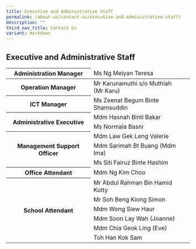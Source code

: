 ```yaml
---
title: Executive and Administrative Staff
permalink: /about-us/contact-us/executive-and-administrative-staff/
description: ""
third_nav_title: Contact Us
variant: markdown
---
```

## **Executive and Administrative Staff**


<table>
<thead>
  <tr>
    <th>Administration Manager</th>
    <td>Ms Ng Meiyan Teresa</td>
  </tr>
</thead>
<tbody>
  <tr>
    <th>Operation Manager</th>
    <td>Mr Karunamuthi s/o Muthiah <br>(Mr Karu)</td>
  </tr>
  <tr>
    <th>ICT Manager</th>
    <td>Ms Zeenat Begum Binte Shamsuddin </td>
  </tr>
  <tr>
    <th rowspan="2">Administrative Executive</th>
		<td>Mdm Hasnah Binti Bakar</td>
		</tr><tr>
		<td>Ms Normala Basni</td>
	</tr>
		
  <tr>
  </tr>
  <tr>
    <th rowspan="3">Management Support Officer</th>
    <td>Mdm Law Gek Leng Valerie</td>
  </tr>
  <tr>
    <td>Mdm Sarimah Bt Buang (Mdm Ima)</td>
  </tr>
  <tr>
    <td>Ms Siti Fairuz Binte Hashim</td>
  </tr>
	
  <tr>
    <th>Office Attendant</th>
    <td>Mdm Ng Kim Choo</td>
  </tr>
  <tr>
    <th rowspan="6">School Attendant</th>
    <td>Mr Abdul Rahman Bin Hamid Kutty</td>
  </tr>
  <tr>
    <td>Mr Soh Beng Kiong Simon</td>
  </tr>
  <tr>
    <td>Mdm Wong Siew Haur</td>
  </tr>
  <tr>
    <td>Mdm Soon Lay Wah (Joanne)</td>
  </tr>
  <tr>
    <td>Mdm Chia Geok Ling (Eve)</td>
  </tr>
	<tr>
   <td>Toh Han Kok Sam</td>
  </tr>
</tbody>
</table>